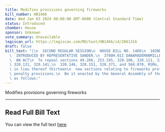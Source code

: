 ```yaml
---
title: Modifies provisions governing fireworks
bill_number: HB1466
date: Wed Jan 03 2024 00:00:00 GMT-0600 (Central Standard Time)
status: Introduced
chamber: House
sponsor: Unknown
vote_summary: Unavailable
legiscan_url: https://legiscan.com/MO/text/HB1466/id/2861316
draft: false
bill_text: "|\n  SECOND REGULAR SESSION\n  HOUSE BILL NO. 1466\n  102ND GENERAL ASSEMBLY\n\
  \  INTRODUCED BY REPRESENTATIVE SANDER.\n  3780H.01I DANARADEMANMILLER,ChiefClerk\n\
  \  AN ACT\n  To repeal sections 49.266, 253.195, 320.106, 320.111, 320.116, 320.121,\
  \ 320.131, 320.141,\n  320.146, 320.151, 320.371, and 568.070, RSMo, and to enact\
  \ in lieu thereof thirteen\n  new sections relating to fireworks protections, with\
  \ penalty provisions.\n  Be it enacted by the General Assembly of the state of Missouri,\
  \ as follows:"
---
```

Modifies provisions governing fireworks

---

## Read Full Bill Text

You can view the full text [here](https://legiscan.com/MO/text/HB1466/id/2861316).
